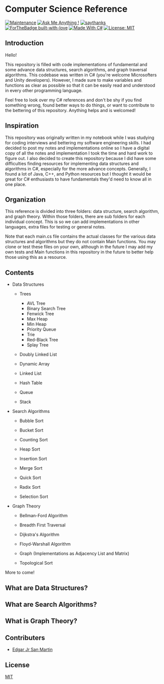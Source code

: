# Computer Science Reference


[![Maintenance](https://img.shields.io/badge/Maintained%3F-yes-green.svg)](https://GitHub.com/Naereen/StrapDown.js/graphs/commit-activity)
[![Ask Me Anything !](https://img.shields.io/badge/Ask%20me-anything-1abc9c.svg)](https://GitHub.com/Naereen/ama)
[![saythanks](https://img.shields.io/badge/say-thanks-ff69b4.svg)](https://saythanks.io/to/kennethreitz) [![ForTheBadge built-with-love](http://ForTheBadge.com/images/badges/built-with-love.svg)](https://GitHub.com/Naereen/)
[![Made With C#](https://img.shields.io/badge/Made%20with-C%23-blueviolet)](https://img.shields.io/badge/Made%20with-C%23-blueviolet) [![License: MIT](https://img.shields.io/badge/License-MIT-yellow.svg)](https://opensource.org/licenses/MIT)



## Introduction

Hello! 

This repository is filled with code implementations of fundamental and some advance data structures, search algorithms, and graph traversal algorithms. This codebase was written in C# (you're welcome Microsofters and Unity developers). However, I made sure to make variables and functions as clear as possible so that it can be easily read and understood in every other programming language.

Feel free to look over my C# references and don't be shy if you find something wrong, found better ways to do things, or want to contribute to the bettering of this repository. Anything helps and is welcomed!


## Inspiration


This repository was originally written in my notebook while I was studying for coding interviews and bettering my software engineering skills. I had decided to post my notes and implementations online so I have a digital copy of all the notes and implementation I took the time and hard work to figure out. I also decided to create this repository because I did have some difficulties finding resources for implementing data structures and algorithms in C#, especially for the more advance concepts. Generally, I found a lot of Java, C++, and Python resources but I thought it would be great for C# enthusiasts to have fundamentals they'd need to know all in one place.


## Organization


This reference is divided into three folders: data structure, search algorithm, and graph theory. Within those folders, there are sub folders for each individual concept. This is so we can add implementations in other languages, extra files for testing or general notes.

Note that each main.cs file contains the actual classes for the various data structures and algorithms but they do not contain Main functions. You may clone or test these files on your own, although in the future I may add my own tests and Main functions in this repository in the future to better help those using this as a resource.



## Contents


* Data Structures
    * Trees
        * AVL Tree
        * Binary Search Tree
        * Fenwick Tree
        * Max Heap
        * Min Heap
        * Priority Queue
        * Trie
        * Red-Black Tree
        * Splay Tree

    * Doubly Linked List
    * Dynamic Array
    * Linked List
    * Hash Table
    * Queue
    * Stack

* Search Algorithms
    * Bubble Sort

    * Bucket Sort
    * Counting Sort
    * Heap Sort
    * Insertion Sort
    * Merge Sort
    * Quick Sort
    * Radix Sort
    * Selection Sort

* Graph Theory
    * Bellman-Ford Algorithm

    * Breadth First Traversal
    * Dijkstra's Algorithm
    * Floyd-Warshall Algorithm
    * Graph (Implementations as Adjacency List and Matrix)
    * Topological Sort


More to come!


## What are Data Structures?


## What are Search Algorithms?


## What is Graph Theory?


## Contributers

* [Edgar Jr San Martin](https://github.com/ej-sanmartin)


## License

[MIT](https://github.com/mcinglis/markdown-licenses/blob/master/mit.md)